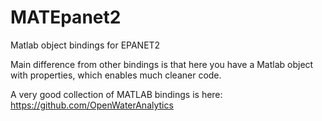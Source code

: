 MATEpanet2
==========

Matlab object bindings for EPANET2

Main difference from other bindings is that here you have a Matlab object with properties, which enables
much cleaner code.

A very good collection of MATLAB bindings is here:
https://github.com/OpenWaterAnalytics
